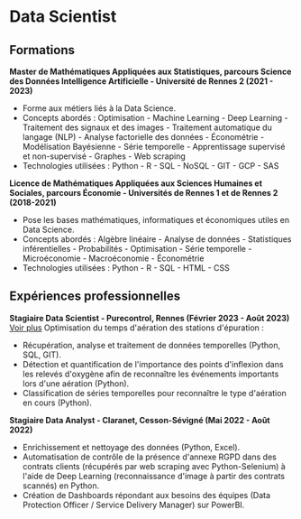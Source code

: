 # Data Scientist

## Formations

**Master de Mathématiques Appliquées aux Statistiques, parcours Science des Données Intelligence Artificielle - Université de Rennes 2 (2021 - 2023)**
- Forme aux métiers liés à la Data Science.
- Concepts abordés : Optimisation - Machine Learning - Deep Learning - Traitement des signaux et des images - Traitement automatique du langage (NLP) - Analyse factorielle des données - Économétrie - Modélisation Bayésienne - Série temporelle - Apprentissage supervisé et non-supervisé - Graphes - Web scraping
- Technologies utilisées : Python - R - SQL - NoSQL - GIT - GCP - SAS

**Licence de Mathématiques Appliquées aux Sciences Humaines et Sociales, parcours Économie - Universités de Rennes 1 et de Rennes 2 (2018-2021)**
- Pose les bases mathématiques, informatiques et économiques utiles en Data Science.
- Concepts abordés : Algèbre linéaire - Analyse de données - Statistiques inférentielles - Probabilités - Optimisation - Série temporelle - Microéconomie - Macroéconomie - Économétrie
- Technologies utilisées : Python - R - SQL - HTML - CSS

## Expériences professionnelles

**Stagiaire Data Scientist - Purecontrol, Rennes (Février 2023 - Août 2023)**
[Voir plus](/purecontrol.md)
Optimisation du temps d'aération des stations d'épuration :
- Récupération, analyse et traitement de données temporelles (Python, SQL, GIT).
- Détection et quantification de l'importance des points d'inflexion dans les relevés d'oxygène afin de reconnaître les événements importants lors d'une aération (Python).
- Classification de séries temporelles pour reconnaître le type d'aération en cours (Python).

**Stagiaire Data Analyst - Claranet, Cesson-Sévigné (Mai 2022 - Août 2022)**
- Enrichissement et nettoyage des données (Python, Excel).
- Automatisation de contrôle de la présence d'annexe RGPD dans des contrats clients (récupérés par web scraping avec Python-Selenium) à l'aide de Deep Learning (reconnaissance d'image à partir des contrats scannés) en Python.
- Création de Dashboards répondant aux besoins des équipes (Data Protection Officer / Service Delivery Manager) sur PowerBI.
